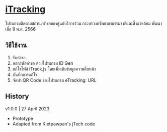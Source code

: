 # [iTracking](https://mnre-servicelink.github.io/iTracking)
โปรแกรมติดตามสถานะคำขอของศูนย์บริการร่วม กระทรวงทรัพยากรธรรมชาติและสิ่งแวดล้อม
พัฒนาเมื่อ ปี พ.ศ. 2566
## วิธีใช้งาน
1. รับคำขอ
2. ออกรหัสคำขอ ด้วยโปรแกรม ID Gen
3. แก้ไขไฟล์ iTrack.js โดยเพิ่มเติมข้อมูลความคืบหน้า
4. บันทึกการแก้ไข
5. จัดทำ QR Code ของโปรแกรม eTracking: URL

## History
v1.0.0 | 27 April 2023
- Prototype
- Adapted from Kietpawpan's jTech code

